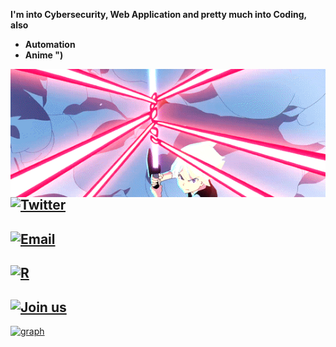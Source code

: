 **I'm into Cybersecurity, Web Application and pretty much into Coding, also**
- **Automation** 
- **Anime ")**

<img align="left" src="ls.gif" style="top:20%; right:20%">

## [![Twitter](https://img.shields.io/twitter/url?label=%2Frajkr37377&style=social&url=https%3A%2F%2Ftwitter.com%2Frajkr37377)](https://twitter.com/rajkr37377)

## [![Email](https://img.shields.io/twitter/url?color=wdw&label=s7887132%40gmail.com&logo=dwwd&logoColor=wdwdw&style=social&url=https%3A%2F%2Ftwitter.com%2Fmyselfsilver)](mailto:s7887132@gmail.com)

## [![R](https://img.shields.io/reddit/user-karma/combined/No_Procedure_2955?label=No_Procedure_2955&style=social)](https://www.reddit.com/user/No_Procedure_2955)

## [![Join us](https://img.shields.io/badge/Join-us-black)](https://www.youtube.com/channel/UC7drqF0RIzeH7W29lsOtnkA)




[![graph](https://activity-graph.herokuapp.com/graph?username=rajkr7364&theme=react-dark)](https://www.youtube.com/channel/UC7drqF0RIzeH7W29lsOtnkA)




